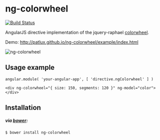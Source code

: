 # ng-colorwheel
[![Build Status](https://travis-ci.org/patlux/ng-colorwheel.svg)](https://travis-ci.org/patlux/ng-colorwheel)

AngularJS directive implementation of the jquery-raphael [colorwheel](https://github.com/jweir/colorwheel).

Demo: http://patlux.github.io/ng-colorwheel/example/index.html

![ng-colorwheel](https://cloud.githubusercontent.com/assets/4481570/7785874/84b7de1e-01a7-11e5-8d41-58cc71041bb9.jpg)

## Usage example

```
angular.module( 'your-angular-app', [ 'directive.ngColorwheel' ] )
```

```
<div ng-colorwheel="{ size: 150, segments: 120 }" ng-model="color"></div>
```

## Installation
##### via [bower](http://bower.io/):
```
$ bower install ng-colorwheel
```
